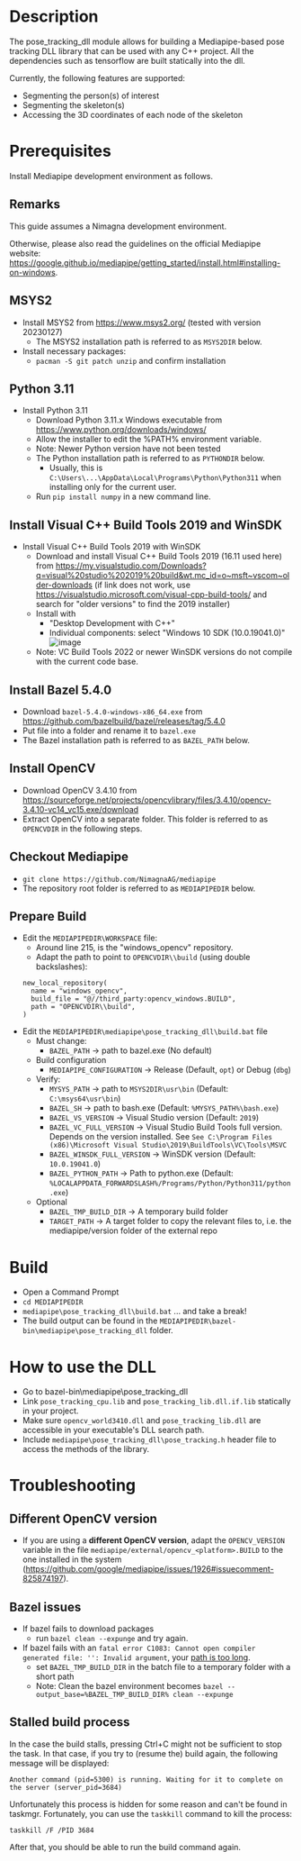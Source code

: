 # Description

The pose_tracking_dll module allows for building a Mediapipe-based pose tracking DLL library that can be used with any C++ project. All the dependencies such as tensorflow are built statically into the dll. 

Currently, the following features are supported:
- Segmenting the person(s) of interest
- Segmenting the skeleton(s)
- Accessing the 3D coordinates of each node of the skeleton

# Prerequisites

Install Mediapipe development environment as follows. 

## Remarks

This guide assumes a Nimagna development environment. 

Otherwise, please also read the guidelines on the official Mediapipe website: https://google.github.io/mediapipe/getting_started/install.html#installing-on-windows.

## MSYS2

- Install MSYS2 from https://www.msys2.org/ (tested with version 20230127)
  - The MSYS2 installation path is referred to as `MSYS2DIR` below. 
- Install necessary packages:
  - `pacman -S git patch unzip` and confirm installation
  
## Python 3.11
  
- Install Python 3.11
  - Download Python 3.11.x Windows executable from https://www.python.org/downloads/windows/
  - Allow the installer to edit the %PATH% environment variable.  
  - Note: Newer Python version have not been tested
  - The Python installation path is referred to as `PYTHONDIR` below. 
    - Usually, this is `C:\Users\...\AppData\Local\Programs\Python\Python311` when installing only for the current user.
  - Run `pip install numpy` in a new command line.
  
## Install Visual C++ Build Tools 2019 and WinSDK

- Install Visual C++ Build Tools 2019 with WinSDK
  - Download and install Visual C++ Build Tools 2019 (16.11 used here) from https://my.visualstudio.com/Downloads?q=visual%20studio%202019%20build&wt.mc_id=o~msft~vscom~older-downloads (if link does not work, use https://visualstudio.microsoft.com/visual-cpp-build-tools/ and search for "older versions" to find the 2019 installer)
  - Install with
    - "Desktop Development with C++"
    - Individual components: select "Windows 10 SDK (10.0.19041.0)"
    ![image](https://user-images.githubusercontent.com/83065859/148920359-fc5830c2-3eb1-47d4-ba33-8b1ba783b728.png)
  - Note: VC Build Tools 2022 or newer WinSDK versions do not compile with the current code base.

## Install Bazel 5.4.0

- Download `bazel-5.4.0-windows-x86_64.exe` from https://github.com/bazelbuild/bazel/releases/tag/5.4.0 
- Put file into a folder and rename it to `bazel.exe`
- The Bazel installation path is referred to as `BAZEL_PATH` below. 

## Install OpenCV

- Download OpenCV 3.4.10 from https://sourceforge.net/projects/opencvlibrary/files/3.4.10/opencv-3.4.10-vc14_vc15.exe/download 
- Extract OpenCV into a separate folder. This folder is referred to as `OPENCVDIR` in the following steps.

## Checkout Mediapipe

- `git clone https://github.com/NimagnaAG/mediapipe`
- The repository root folder is referred to as `MEDIAPIPEDIR` below.

## Prepare Build

- Edit the `MEDIAPIPEDIR\WORKSPACE` file: 
  - Around line 215, is the "windows_opencv" repository. 
  - Adapt the path to point to `OPENCVDIR\\build` (using double backslashes):
  ```
  new_local_repository(
    name = "windows_opencv",
    build_file = "@//third_party:opencv_windows.BUILD",
    path = "OPENCVDIR\\build",
  )
  ```
- Edit the `MEDIAPIPEDIR\mediapipe\pose_tracking_dll\build.bat` file
  - Must change:
	- `BAZEL_PATH` -> path to bazel.exe (No default)
  - Build configuration
    - `MEDIAPIPE_CONFIGURATION` -> Release (Default, `opt`) or Debug (`dbg`)
  - Verify:
	- `MYSYS_PATH` -> path to `MSYS2DIR\usr\bin` (Default: `C:\msys64\usr\bin`)
	- `BAZEL_SH` -> path to bash.exe (Default: `%MYSYS_PATH%\bash.exe`)
	- `BAZEL_VS_VERSION` -> Visual Studio version (Default: `2019`)
	- `BAZEL_VC_FULL_VERSION` -> Visual Studio Build Tools full version. Depends on the version installed. See `See C:\Program Files (x86)\Microsoft Visual Studio\2019\BuildTools\VC\Tools\MSVC`
	- `BAZEL_WINSDK_FULL_VERSION` -> WinSDK version (Default: `10.0.19041.0`)
	- `BAZEL_PYTHON_PATH` -> Path to python.exe (Default: `%LOCALAPPDATA_FORWARDSLASH%/Programs/Python/Python311/python.exe`)
  - Optional
	- `BAZEL_TMP_BUILD_DIR` -> A temporary build folder
	- `TARGET_PATH` -> A target folder to copy the relevant files to, i.e. the mediapipe/version folder of the external repo

# Build

- Open a Command Prompt
- `cd MEDIAPIPEDIR`
- `mediapipe\pose_tracking_dll\build.bat` ... and take a break!
- The build output can be found in the `MEDIAPIPEDIR\bazel-bin\mediapipe\pose_tracking_dll` folder.

# How to use the DLL

- Go to bazel-bin\mediapipe\pose_tracking_dll
- Link `pose_tracking_cpu.lib` and `pose_tracking_lib.dll.if.lib` statically in your project.
- Make sure `opencv_world3410.dll` and `pose_tracking_lib.dll` are accessible in your executable's DLL search path.
- Include `mediapipe\pose_tracking_dll\pose_tracking.h` header file to access the methods of the library.

# Troubleshooting

## Different OpenCV version
- If you are using a **different OpenCV version**, adapt the `OPENCV_VERSION` variable in the file `mediapipe/external/opencv_<platform>.BUILD` to the one installed in the system (https://github.com/google/mediapipe/issues/1926#issuecomment-825874197).

## Bazel issues

- If bazel fails to download packages
  - run `bazel clean --expunge` and try again.
- If bazel fails with an `fatal error C1083: Cannot open compiler generated file: '': Invalid argument`, your [path is too long](https://stackoverflow.com/questions/34074925/vs-2015-cannot-open-compiler-generated-file-invalid-argument). 
  - set `BAZEL_TMP_BUILD_DIR` in the batch file to a temporary folder with a short path
  - Note: Clean the bazel environment becomes `bazel --output_base=%BAZEL_TMP_BUILD_DIR% clean --expunge`

## Stalled build process

In the case the build stalls, pressing Ctrl+C might not be sufficient to stop the task. In that case, if you try to (resume the) build again,
the following message will be displayed:

```
Another command (pid=5300) is running. Waiting for it to complete on the server (server_pid=3684)
```

Unfortunately this process is hidden for some reason and can't be found in taskmgr. Fortunately, you can use the `taskkill` command to kill the process:

```
taskkill /F /PID 3684
```

After that, you should be able to run the build command again.

